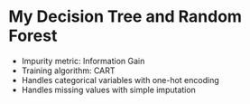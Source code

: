 # My Decision Tree and Random Forest

- Impurity metric: Information Gain
- Training algorithm: CART
- Handles categorical variables with one-hot encoding
- Handles missing values with simple imputation